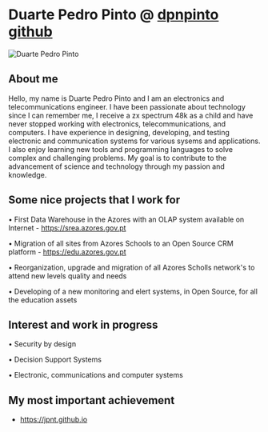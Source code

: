 # Duarte Pedro Pinto @ [dpnpinto github](https://github.com/dpnpinto/)

![Duarte Pedro Pinto](https://avatars.githubusercontent.com/u/49436188?v=4) 

## About me

Hello, my name is Duarte Pedro Pinto and I am an electronics and telecommunications engineer. I have been passionate about technology since I can remember me, I receive a zx spectrum 48k as a child and have never stopped working with electronics, telecommunications, and computers.
I have experience in designing, developing, and testing electronic and communication systems for various sysems and applications. I also enjoy learning new tools and programming languages to solve complex and challenging problems.
My goal is to contribute to the advancement of science and technology through my passion and knowledge.

## Some nice projects that I work for

•	First Data Warehouse in the Azores with an OLAP system available on Internet - https://srea.azores.gov.pt

•	Migration of all sites from Azores Schools to an Open Source CRM platform - https://edu.azores.gov.pt

•	Reorganization, upgrade and migration of all Azores Scholls network's to attend new levels quality and needs

•	Developing of a new monitoring and elert systems, in Open Source, for all the education assets

## Interest and work in progress

•	Security by design

•	Decision Support Systems

•	Electronic, communications and computer systems

## My most important achievement

* https://jpnt.github.io
